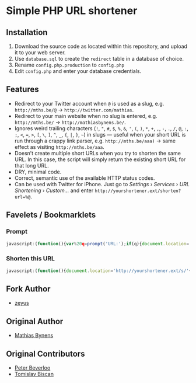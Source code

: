 # Simple PHP URL shortener

## Installation

1. Download the source code as located within this repository, and upload it to your web server.
2. Use `database.sql` to create the `redirect` table in a database of choice.
3. Rename `config.php.production` to `config.php`
4. Edit `config.php` and enter your database credentials.

## Features

* Redirect to your Twitter account when `@` is used as a slug, e.g. `http://mths.be/@` → `http://twitter.com/mathias`.
* Redirect to your main website when no slug is entered, e.g. `http://mths.be/` → `http://mathiasbynens.be/`.
* Ignores weird trailing characters (`!`, `"`, `#`, `$`, `%`, `&`, `'`, `(`, `)`, `*`, `+`, `,`, `-`, `.`, `/`, `@`, `:`, `;`, `<`, `=`, `>`, `[`, `\`, `]`, `^`, `_`, `{`, `|`, `}`, `~`) in slugs — useful when your short URL is run through a crappy link parser, e.g. `http://mths.be/aaa)` → same effect as visiting `http://mths.be/aaa`.
* Doesn’t create multiple short URLs when you try to shorten the same URL. In this case, the script will simply return the existing short URL for that long URL.
* DRY, minimal code.
* Correct, semantic use of the available HTTP status codes.
* Can be used with Twitter for iPhone. Just go to _Settings_ › _Services_ › _URL Shortening_ › _Custom…_ and enter `http://yourshortener.ext/shorten?url=%@`.

## Favelets / Bookmarklets

### Prompt

``` js
javascript:(function(){var%20q=prompt('URL:');if(q){document.location='http://yourshortener.ext/s/'+encodeURIComponent(q)}}());
```

### Shorten this URL

``` js
javascript:(function(){document.location='http://yourshortener.ext/s/'+encodeURIComponent(location.href)}());
````

## Fork Author
* [zeyus](http://zeyus.com/)

## Original Author

* [Mathias Bynens](http://mathiasbynens.be/)

## Original Contributors

* [Peter Beverloo](http://peter.sh/)
* [Tomislav Biscan](https://github.com/B-Scan)